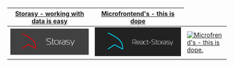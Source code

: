 <div align="center">
  <table border="0" cellspacing="0" cellpadding="0">
    <colgroup>
      <col span="2" width="50%">
    </colgroup>
    <thead>
      <tr>
        <th span="2">
          <strong><a href="https://github.com/Naboska/storasy">Storasy - working with data is easy</a></strong>
        </th>
        <th>
          <strong><a href="https://github.com/Naboska/microfrontend-example">Microfrontend's - this is dope</a></strong>
        </th>
      </tr>
    </thead>
    <tbody>
      <tr>
        <td>
          <a href="https://github.com/Naboska/storasy" style="width: 50%;">
            <img
              class="img"
              alt="library for working with asynchronous data"
              src="https://github.com/Naboska/storasy/raw/main/media/logo.png"
            />
          </a>
        </td>
        <td>
          <a href="https://github.com/Naboska/react-storasy">
            <img
              class="img"
              alt="library for working with asynchronous data"
              src="https://github.com/Naboska/react-storasy/raw/main/media/logo.png"
            />
          </a>
        </td>
        <td>
          <a href="https://github.com/Naboska/microfrontend-example">
            <img
              alt="Microfrend's - this is dope."
              src="https://github.com/Naboska/Naboska/blob/main/media/microfrontend.gif?raw=true"
            />
          </a>
        </td>
      </tr>
    </tbody>
  </table>
</div>
